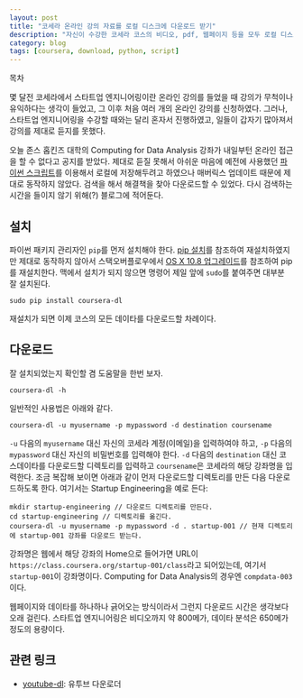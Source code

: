 ```yaml
---
layout: post
title: "코세라 온라인 강의 자료를 로컬 디스크에 다운로드 받기"
description: "자신이 수강한 코세라 코스의 비디오, pdf, 웹페이지 등을 모두 로컬 디스크에 저장하여 수강 종료 후에도 언제든지 재열람할 수 있는 간단한 방법"
category: blog
tags: [coursera, download, python, script]
---
```


<div id="toc"><p class="toc_title">목차</p></div>

몇 달전 코세라에서 스타트업 엔지니어링이란 온라인 강의를 들었을 때 강의가 무척이나 유익하다는 생각이 들었고, 그 이후 처음 여러 개의 온라인 강의를 신청하였다. 그러나, 스타트업 엔지니어링을 수강할 때와는 달리 혼자서 진행하였고, 일들이 갑자기 많아져서 강의를 제대로 듣지를 못했다.

오늘 존스 홉킨즈 대학의 Computing for Data Analysis 강좌가 내일부턴 온라인 접근을 할 수 없다고 공지를 받았다. 제대로 듣질 못해서 아쉬운 마음에 예전에 사용했던 [파이썬 스크립트][1]를 이용해서 로컬에 저장해두려고 하였으나 매버릭스 업데이트 때문에 제대로 동작하지 않았다. 검색을 해서 해결책을 찾아 다운로드할 수 있었다. 다시 검색하는 시간을 들이지 않기 위해(?) 블로그에 적어둔다.

## 설치

파이썬 패키지 관리자인 `pip`를 먼저 설치해야 한다. [pip 설치][2]를 참조하여 재설치하였지만 제대로 동작하지 않아서 스택오버플로우에서 [OS X 10.8 업그레이드][3]를 참조하여 pip를 재설치한다. 맥에서 설치가 되지 않으면 명령어 제일 앞에 `sudo`를 붙여주면 대부분 잘 설치된다.

    sudo pip install coursera-dl

재설치가 되면 이제 코스의 모든 데이타를 다운로드할 차례이다.

## 다운로드

잘 설치되었는지 확인할 겸 도움말을 한번 보자.


    coursera-dl -h


일반적인 사용법은 아래와 같다.


    coursera-dl -u myusername -p mypassword -d destination coursename


`-u` 다음의 `myusername` 대신 자신의 코세라 계정(이메일)을 입력하여야 하고, `-p` 다음의 `mypassword` 대신 자신의 비밀번호를 입력해야 한다. `-d` 다음의 `destination` 대신 코스데이타를 다운로드할 디렉토리를 입력하고 `coursename`은 코세라의 해당 강좌명을 입력한다. 조금 복잡해 보이면 아래과 같이 먼저 다운로드할 디렉토리를 만든 다음 다운로드하도록 한다. 여기서는 Startup Engineering을 예로 든다:


    mkdir startup-engineering // 다운로드 디렉토리를 만든다.
    cd startup-engineering // 디렉토리를 옮긴다.
    coursera-dl -u myusername -p mypassword -d . startup-001 // 현재 디렉토리에 startup-001 강좌를 다운로드 받는다.


강좌명은 웹에서 해당 강좌의 Home으로 들어가면 URL이 `https://class.coursera.org/startup-001/class`라고 되어있는데, 여기서 `startup-001`이 강좌명이다. Computing for Data Analysis의 경우엔 `compdata-003`이다.

웹페이지와 데이타를 하나하나 긁어오는 방식이라서 그런지 다운로드 시간은 생각보다 오래 걸린다. 스타트업 엔지니어링은 비디오까지 약 800메가, 데이타 분석은 650메가 정도의 용량이다.

   [1]: https://github.com/dgorissen/coursera-dl
   [2]: http://www.pip-installer.org/en/latest/installing.html
   [3]: http://stackoverflow.com/questions/11704379/python-pip-broken-after-os-x-10-8-upgrade

## 관련 링크

* [youtube-dl](https://rg3.github.io/youtube-dl/): 유투브 다운로더
